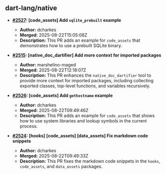 ## dart-lang/native

- **[#2527](https://github.com/dart-lang/native/pull/2527): [code_assets] Add `sqlite_prebuilt` example**
  - **Author:** dcharkes
  - **Merged:** 2025-08-22T15:05:08Z
  - **Description:** This PR adds an example for `code_assets` that demonstrates how to use a prebuilt SQLite binary.

- **[#2515](https://github.com/dart-lang/native/pull/2515): [native_doc_dartifier] Add more context for imported packages**
  - **Author:** marshelino-maged
  - **Merged:** 2025-08-22T12:18:07Z
  - **Description:** This PR enhances the `native_doc_dartifier` tool to provide more context for imported packages, including collecting exported classes, top-level functions, and variables recursively.

- **[#2526](https://github.com/dart-lang/native/pull/2526): [code_assets] Add `gethostname` example**
  - **Author:** dcharkes
  - **Merged:** 2025-08-22T09:49:46Z
  - **Description:** This PR adds an example for `code_assets` that shows how to use system libraries and lookup symbols in the current process.

- **[#2524](https://github.com/dart-lang/native/pull/2524): [hooks] [code_assets] [data_assets] Fix markdown code snippets**
  - **Author:** dcharkes
  - **Merged:** 2025-08-22T09:49:33Z
  - **Description:** This PR fixes the markdown code snippets in the `hooks`, `code_assets`, and `data_assets` packages.
